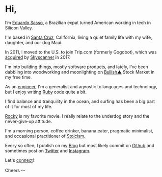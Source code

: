 # Hi,

I’m [Eduardo Sasso](mailto:eduardo.sasso@gmail.com), a Brazilian expat turned American working in tech in Silicon Valley.

I'm based in [Santa Cruz](https://en.wikipedia.org/wiki/Santa_Cruz,_California), California, living a quiet family life with my wife, daughter, and our dog Maui.

In 2011, I moved to the U.S. to join Trip.com (formerly Gogobot), which was [acquired](https://techcrunch.com/2017/11/01/ctrip-group-snaps-up-travel-search-startup-trip-com/) by [Skyscanner](https://www.skyscanner.net/) in 2017.

I'm into building things, mostly software products, and lately, I've been dabbling into woodworking and moonlighting on [Bullish▲](https://bullish.email) Stock Market in my free time.

As an [engineer](/resume), I'm a generalist and agnostic to languages and technology, but I enjoy writing [Ruby](https://www.ruby-lang.org/en/) code quite a bit.

I find balance and tranquility in the ocean, and surfing has been a big part of it for most of my life. 

[Rocky](https://www.imdb.com/title/tt0075148/) is my favorite movie. I really relate to the underdog story and the never-give-up attitude.

I'm a morning person, coffee drinker, banana eater, pragmatic minimalist, and occasional practitioner of [Stoicism](https://en.wikipedia.org/wiki/Stoicism).

Every so often, I publish on my [Blog](/blog) but most likely commit on [Github](https://github.com/eduardosasso) and sometimes post on [Twitter](https://twitter.com/eduardosasso) and [Instagram](https://www.instagram.com/eduardosasso/).

Let's [connect](mailto:eduardo.sasso@gmail.com)!
 
Cheers 〜

